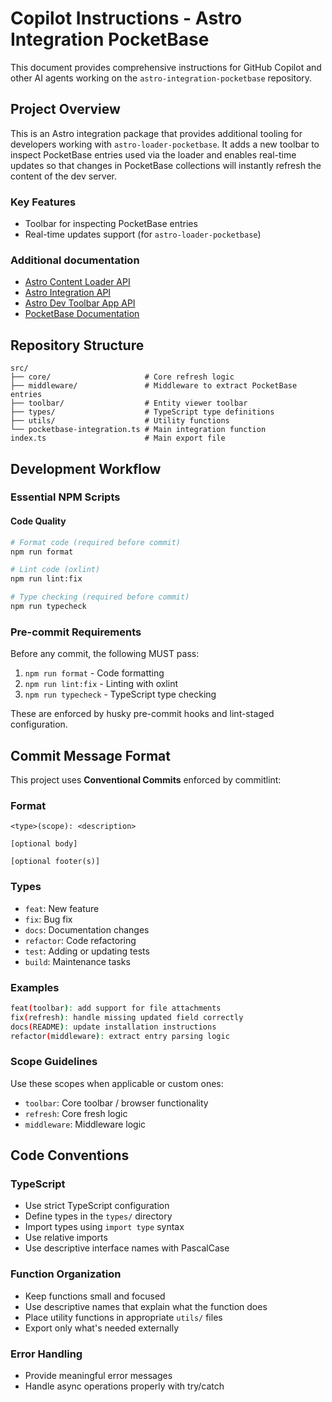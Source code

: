 # Copilot Instructions - Astro Integration PocketBase

This document provides comprehensive instructions for GitHub Copilot and other AI agents working on the `astro-integration-pocketbase` repository.

## Project Overview

This is an Astro integration package that provides additional tooling for developers working with `astro-loader-pocketbase`. It adds a new toolbar to inspect PocketBase entries used via the loader and enables real-time updates so that changes in PocketBase collections will instantly refresh the content of the dev server.

### Key Features

- Toolbar for inspecting PocketBase entries
- Real-time updates support (for `astro-loader-pocketbase`)

### Additional documentation

- [Astro Content Loader API](https://docs.astro.build/en/reference/content-loader-reference/)
- [Astro Integration API](https://docs.astro.build/en/reference/integrations-reference/)
- [Astro Dev Toolbar App API](https://docs.astro.build/en/reference/dev-toolbar-app-reference/)
- [PocketBase Documentation](https://pocketbase.io/docs/)

## Repository Structure

```
src/
├── core/                     # Core refresh logic
├── middleware/               # Middleware to extract PocketBase entries
├── toolbar/                  # Entity viewer toolbar
├── types/                    # TypeScript type definitions
├── utils/                    # Utility functions
└── pocketbase-integration.ts # Main integration function
index.ts                      # Main export file
```

## Development Workflow

### Essential NPM Scripts

#### Code Quality

```bash
# Format code (required before commit)
npm run format

# Lint code (oxlint)
npm run lint:fix

# Type checking (required before commit)
npm run typecheck
```

### Pre-commit Requirements

Before any commit, the following MUST pass:

1. `npm run format` - Code formatting
2. `npm run lint:fix` - Linting with oxlint
3. `npm run typecheck` - TypeScript type checking

These are enforced by husky pre-commit hooks and lint-staged configuration.

## Commit Message Format

This project uses **Conventional Commits** enforced by commitlint:

### Format

```
<type>(scope): <description>

[optional body]

[optional footer(s)]
```

### Types

- `feat`: New feature
- `fix`: Bug fix
- `docs`: Documentation changes
- `refactor`: Code refactoring
- `test`: Adding or updating tests
- `build`: Maintenance tasks

### Examples

```bash
feat(toolbar): add support for file attachments
fix(refresh): handle missing updated field correctly
docs(README): update installation instructions
refactor(middleware): extract entry parsing logic
```

### Scope Guidelines

Use these scopes when applicable or custom ones:

- `toolbar`: Core toolbar / browser functionality
- `refresh`: Core fresh logic
- `middleware`: Middleware logic

## Code Conventions

### TypeScript

- Use strict TypeScript configuration
- Define types in the `types/` directory
- Import types using `import type` syntax
- Use relative imports
- Use descriptive interface names with PascalCase

### Function Organization

- Keep functions small and focused
- Use descriptive names that explain what the function does
- Place utility functions in appropriate `utils/` files
- Export only what's needed externally

### Error Handling

- Provide meaningful error messages
- Handle async operations properly with try/catch
